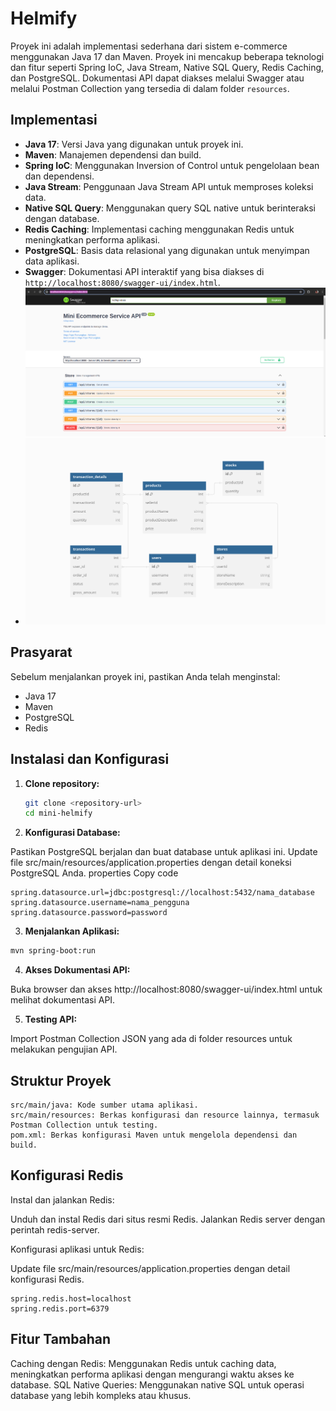 # Helmify

Proyek ini adalah implementasi sederhana dari sistem e-commerce menggunakan Java 17 dan Maven. Proyek ini mencakup beberapa teknologi dan fitur seperti Spring IoC, Java Stream, Native SQL Query, Redis Caching, dan PostgreSQL. Dokumentasi API dapat diakses melalui Swagger atau melalui Postman Collection yang tersedia di dalam folder `resources`.

## Implementasi

- **Java 17**: Versi Java yang digunakan untuk proyek ini.
- **Maven**: Manajemen dependensi dan build.
- **Spring IoC**: Menggunakan Inversion of Control untuk pengelolaan bean dan dependensi.
- **Java Stream**: Penggunaan Java Stream API untuk memproses koleksi data.
- **Native SQL Query**: Menggunakan query SQL native untuk berinteraksi dengan database.
- **Redis Caching**: Implementasi caching menggunakan Redis untuk meningkatkan performa aplikasi.
- **PostgreSQL**: Basis data relasional yang digunakan untuk menyimpan data aplikasi.
- **Swagger**: Dokumentasi API interaktif yang bisa diakses di `http://localhost:8080/swagger-ui/index.html`.
  ![swagger.png](swagger.png)
- ![ER Diagram.png](ER%20Diagram.png)

## Prasyarat

Sebelum menjalankan proyek ini, pastikan Anda telah menginstal:

- Java 17
- Maven
- PostgreSQL
- Redis

## Instalasi dan Konfigurasi

1. **Clone repository:**
   ```bash
   git clone <repository-url>
   cd mini-helmify
   ```
2. **Konfigurasi Database:**

Pastikan PostgreSQL berjalan dan buat database untuk aplikasi ini.
Update file src/main/resources/application.properties dengan detail koneksi PostgreSQL Anda.
properties
Copy code

```
spring.datasource.url=jdbc:postgresql://localhost:5432/nama_database
spring.datasource.username=nama_pengguna
spring.datasource.password=password
```

3. **Menjalankan Aplikasi:**

```bash Copy code
mvn spring-boot:run
```

4. **Akses Dokumentasi API:**

Buka browser dan akses http://localhost:8080/swagger-ui/index.html untuk melihat dokumentasi API.

5. **Testing API:**

Import Postman Collection JSON yang ada di folder resources untuk melakukan pengujian API.

## Struktur Proyek

```
src/main/java: Kode sumber utama aplikasi.
src/main/resources: Berkas konfigurasi dan resource lainnya, termasuk Postman Collection untuk testing.
pom.xml: Berkas konfigurasi Maven untuk mengelola dependensi dan build.
```

## Konfigurasi Redis

Instal dan jalankan Redis:

Unduh dan instal Redis dari situs resmi Redis.
Jalankan Redis server dengan perintah redis-server.

Konfigurasi aplikasi untuk Redis:

Update file src/main/resources/application.properties dengan detail konfigurasi Redis.

```properties Copy code
spring.redis.host=localhost
spring.redis.port=6379
```

## Fitur Tambahan

Caching dengan Redis: Menggunakan Redis untuk caching data, meningkatkan performa aplikasi dengan mengurangi waktu akses ke database.
SQL Native Queries: Menggunakan native SQL untuk operasi database yang lebih kompleks atau khusus.
